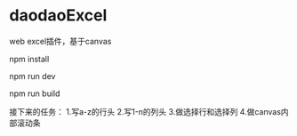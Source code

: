 # daodaoExcel
web excel插件，基于canvas

npm install

npm run dev

npm run build

接下来的任务：
1.写a-z的行头
2.写1-n的列头
3.做选择行和选择列
4.做canvas内部滚动条